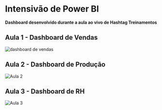 # Intensivão de Power BI
 **Dashboard desenvolvido durante a aula ao vivo de Hashtag Treinamentos**
## Aula 1 - Dashboard de Vendas

![dashboard de vendas](https://github.com/thaynamarcelino/IntensivaoDePowerBI/assets/140473935/e19a21bb-1131-4ba7-859d-fa46150086e0)

## Aula 2 - Dashboard de Produção

![Aula 2](https://github.com/thaynamarcelino/IntensivaoDePowerBI/assets/140473935/8afcdced-1ce2-47cc-9c85-ff891cba59bb)

## Aula 3 - Dashboard de RH

![Aula 3](https://github.com/thaynamarcelino/IntensivaoDePowerBI/assets/140473935/d92515a4-e5b3-49b1-9af7-6fc7ef6ca8af)

